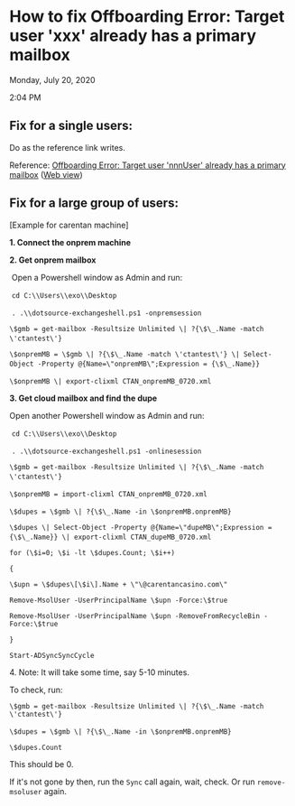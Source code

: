 # How to fix Offboarding Error: Target user \'xxx\' already has a primary mailbox

Monday, July 20, 2020

2:04 PM

## Fix for a single users:  

Do as the reference link writes. 

Reference: [Offboarding Error: Target user \'nnnUser\' already has a primary mailbox](onenote:https://microsoft.sharepoint.com/teams/SRELivesite/Shared%20Documents/%20Migration%20Health%20Infra/Migration%20Health%20Infra/Failure%20Management%20-%20SOPs.one#Offboarding%20Error%20Target%20user%20%27nnnUser%27%20already%20has%20a%20primary&section-id=%7B596DF710-FE29-4DC7-BBF7-874255F6E1B0%7D&page-id=%7BF275AB93-0C47-4B8A-BB2E-2619425BB2D6%7D&end)  ([Web view](https://microsoft.sharepoint.com/teams/SRELivesite/_layouts/OneNote.aspx?id=/teams/SRELivesite/Shared%20Documents/%20Migration%20Health%20Infra/Migration%20Health%20Infra&wd=target%28Failure%20Management%20-%20SOPs.one%7c596DF710-FE29-4DC7-BBF7-874255F6E1B0/Offboarding%20Error:%20Target%20user%20%27nnnUser%27%20already%20has%20a%20primary%7cF275AB93-0C47-4B8A-BB2E-2619425BB2D6/%29))

## Fix for a large group of users:  

[Example for carentan machine\]

**1. Connect the onprem machine**

**2. Get onprem mailbox**

​     Open a Powershell window as Admin and run:

​     `cd C:\\Users\\exo\\Desktop`

​    `. .\\dotsource-exchangeshell.ps1 -onpremsession`

`\$gmb = get-mailbox -Resultsize Unlimited \| ?{\$\_.Name -match \'ctantest\'}` 

`\$onpremMB = \$gmb \| ?{\$\_.Name -match \'ctantest\'} \| Select-Object -Property @{Name=\"onpremMB\";Expression = {\$\_.Name}}` 

`\$onpremMB \| export-clixml CTAN_onpremMB_0720.xml` 

**3. Get cloud mailbox and find the dupe**

Open another Powershell window as Admin and run:

​     `cd C:\\Users\\exo\\Desktop`

​     `. .\\dotsource-exchangeshell.ps1 -onlinesession`

`\$gmb = get-mailbox -Resultsize Unlimited \| ?{\$\_.Name -match \'ctantest\'}` 

`\$onpremMB = import-clixml CTAN_onpremMB_0720.xml` 

`\$dupes = \$gmb \| ?{\$\_.Name -in \$onpremMB.onpremMB}` 

`\$dupes \| Select-Object -Property @{Name=\"dupeMB\";Expression = {\$\_.Name}} \| export-clixml CTAN_dupeMB_0720.xml` 

`for (\$i=0; \$i -lt \$dupes.Count; \$i++)`

`{`

`\$upn = \$dupes\[\$i\].Name + \"\@carentancasino.com\"`

`Remove-MsolUser -UserPrincipalName \$upn -Force:\$true`

`Remove-MsolUser -UserPrincipalName \$upn -RemoveFromRecycleBin -Force:\$true`

`}`

`Start-ADSyncSyncCycle`

4\. Note: It will take some time, say 5-10 minutes.

To check, run:

`\$gmb = get-mailbox -Resultsize Unlimited \| ?{\$\_.Name -match \'ctantest\'}`

`\$dupes = \$gmb \| ?{\$\_.Name -in \$onpremMB.onpremMB}` 

`\$dupes.Count`

This should be 0.

If it\'s not gone by then, run the `Sync` call again, wait, check. Or run  `remove-msoluser` again.

 
